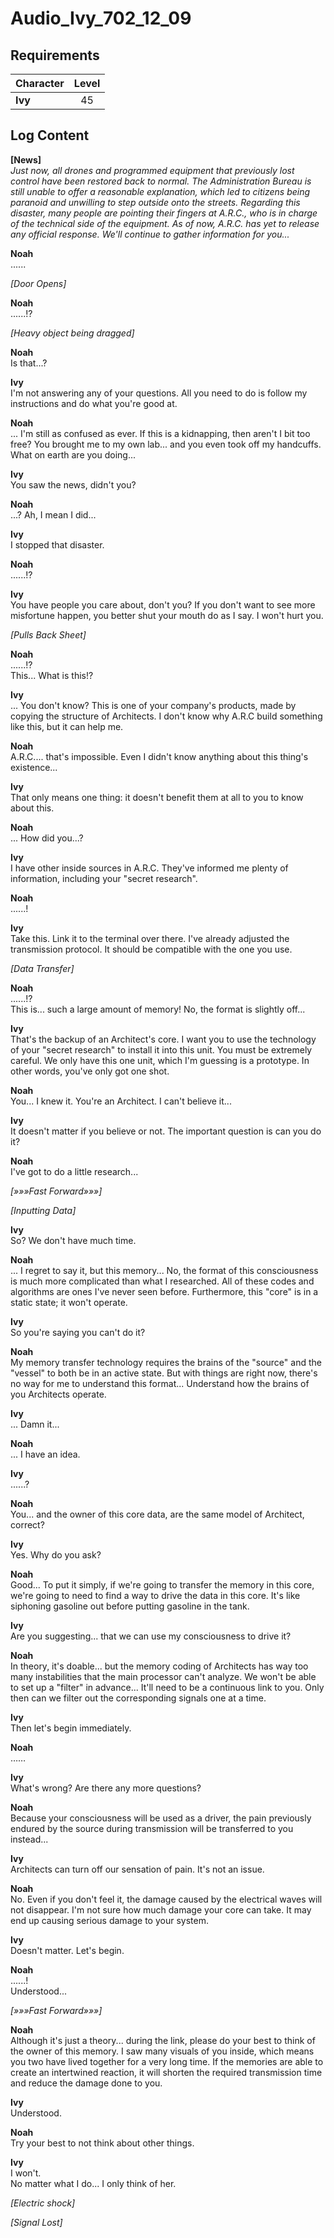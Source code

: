# Audio_Ivy_702_12_09
## Requirements
|Character|Level|
|---------|:---:|
|**Ivy**  | 45  |

## Log Content
**[News]**<br>
*Just now, all drones and programmed equipment that previously lost control have been restored back to normal. The Administration Bureau is still unable to offer a reasonable explanation, which led to citizens being paranoid and unwilling to step outside onto the streets. Regarding this disaster, many people are pointing their fingers at A.R.C., who is in charge of the technical side of the equipment. As of now, A.R.C. has yet to release any official response. We'll continue to gather information for you...*

**Noah**<br>
......

*\[Door Opens\]*

**Noah**<br>
......!?

*\[Heavy object being dragged\]*

**Noah**<br>
Is that...?

**Ivy**<br>
I'm not answering any of your questions. All you need to do is follow my instructions and do what you're good at.

**Noah**<br>
... I'm still as confused as ever. If this is a kidnapping, then aren't I bit too free? You  brought me to my own lab... and you even took off my handcuffs. What on earth are you doing...

**Ivy**<br>
You saw the news, didn't you?

**Noah**<br>
...? Ah, I mean I did...

**Ivy**<br>
I stopped that disaster.

**Noah**<br>
......!?

**Ivy**<br>
You have people you care about, don't you? If you don't want to see more misfortune happen, you better shut your mouth do as I say. I won't hurt you.

*\[Pulls Back Sheet\]*

**Noah**<br>
......!?<br>
This... What is this!?

**Ivy**<br>
... You don't know? This is one of your company's products, made by copying the structure of Architects. I don't know why A.R.C build something like this, but it can help me.

**Noah**<br>
A.R.C.... that's impossible. Even I didn't know anything about this thing's existence...

**Ivy**<br>
That only means one thing: it doesn't benefit them at all to you to know about this.

**Noah**<br>
... How did you...?

**Ivy**<br>
I have other inside sources in A.R.C. They've informed me plenty of information, including your "secret research".

**Noah**<br>
......!

**Ivy**<br>
Take this. Link it to the terminal over there. I've already adjusted the transmission protocol. It should be compatible with the one you use.

*\[Data Transfer\]*

**Noah**<br>
......!?<br>
This is... such a large amount of memory! No, the format is slightly off...

**Ivy**<br>
That's the backup of an Architect's core. I want you to use the technology of your "secret research" to install it into this unit. You must be extremely careful. We only have this one unit, which I'm guessing is a prototype. In other words, you've only got one shot.

**Noah**<br>
You... I knew it. You're an Architect. I can't believe it...

**Ivy**<br>
It doesn't matter if you believe or not. The important question is can you do it?

**Noah**<br>
I've got to do a little research...

*[»»»Fast Forward»»»]*

*\[Inputting Data\]*

**Ivy**<br>
So? We don't have much time.

**Noah**<br>
... I regret to say it, but this memory... No, the format of this consciousness is much more complicated than what I researched. All of these codes and algorithms are ones I've never seen before. Furthermore, this "core" is in a static state; it won't operate.

**Ivy**<br>
So you're saying you can't do it?

**Noah**<br>
My memory transfer technology requires the brains of the "source" and the "vessel" to both be in an active state. But with things are right now, there's no way for me to understand this format... Understand how the brains of you Architects operate.

**Ivy**<br>
... Damn it...

**Noah**<br>
... I have an idea.

**Ivy**<br>
......?

**Noah**<br>
You... and the owner of this core data, are the same model of Architect, correct?

**Ivy**<br>
Yes. Why do you ask?

**Noah**<br>
Good... To put it simply, if we're going to transfer the memory in this core, we're going to need to find a way to drive the data in this core. It's like siphoning gasoline out before putting gasoline in the tank.

**Ivy**<br>
Are you suggesting... that we can use my consciousness to drive it?

**Noah**<br>
In theory, it's doable... but the memory coding of Architects has way too many instabilities that the main processor can't analyze. We won't be able to set up a "filter" in advance... It'll need to be a continuous link to you. Only then can we filter out the corresponding signals one at a time.

**Ivy**<br>
Then let's begin immediately.

**Noah**<br>
……

**Ivy**<br>
What's wrong? Are there any more questions?

**Noah**<br>
Because your consciousness will be used as a driver, the pain previously endured by the source during transmission will be transferred to you instead...

**Ivy**<br>
Architects can turn off our sensation of pain. It's not an issue.

**Noah**<br>
No. Even if you don't feel it, the damage caused by the electrical waves will not disappear. I'm not sure how much damage your core can take. It may end up causing serious damage to your system.

**Ivy**<br>
Doesn't matter. Let's begin.

**Noah**<br>
......!<br>
Understood...

*[»»»Fast Forward»»»]*

**Noah**<br>
Although it's just a theory... during the link, please do your best to think of the owner of this memory. I saw many visuals of you inside, which means you two have lived together for a very long time. If the memories are able to create an intertwined reaction, it will shorten the required transmission time and reduce the damage done to you.

**Ivy**<br>
Understood.

**Noah**<br>
Try your best to not think about other things.

**Ivy**<br>
I won't.<br>
No matter what I do... I only think of her.

*\[Electric shock\]*

*[Signal Lost]*
